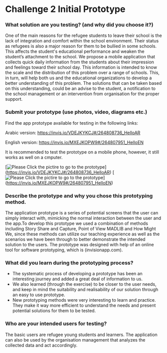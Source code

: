 # Challenge 2 Initial Prototype

### What solution are you testing? (and why did you choose it?)

One of the main reasons for the refugee students to leave their school is the lack of integration and comfort within the school environment. Their status as refugees is also a major reason for them to be bullied in some schools. This affects the student's educational performance and weaken the student’s attachment to the school. We propose a mobile application that collects quick daily information from the students about their impression and feelings toward their school day. This information is intended to know the scale and the distribution of this problem over a range of schools. This, in turn, will help both us and the educational organizations to develop a better understanding of this problem. The solutions that can be taken based on this understanding, could be an advise to the student, a notification to the school management or an intervention from organisation for the proper support.

### Submit your prototype (use photos, video, diagrams etc.)

Find the app prototype available for testing in the following links:

Arabic version:  https://invis.io/VDEJKYKCJ#/264808736_HelloAR

English version:  https://invis.io/MXEJKOPW9#/264807951_HelloEN

It is recommended to test the prototype on a mobile phone, however, it still works as well on a cmputer.



[![Please Click the pictire to go to the prototype](AR1.png)] (https://invis.io/VDEJKYKCJ#/264808736_HelloAR)             [![Please Click the pictire to go to the prototype](EN1.png)] (https://invis.io/MXEJKOPW9#/264807951_HelloEN)


### Describe the prototype and why you chose this prototyping method. 

The application prototype is a series of potential screens that the user can simply interact with, mimicking the normal interaction between the user and the app.To develop this prototype we used a combination of methods including Story Share and Capture, Point of View MADLIB and How Might We, since these methods can utilize our teaching experience as well as the scenarios we have been through to better demonstrate the intended solution to the users. The prototype was designed with help of an online tool for software prototyping, which is (invisionapp.com).

### What did you learn during the prototyping process?

- The systematic process of developing a prototype has been an interesting journey and added a great deal of information to us.
- We also learned (through the exercise) to be closer to the user needs, and keep in mind the suitability and realisability of our solution through an easy to use prototype.
- New prototyping methods were very interesting to learn and practice. They make it way more efficient to understand the needs and present potential solutions for them to be tested.


### Who are your intended users for testing?

The basic users are refugee young students and learners. The application can also be used by the organisation management that analyzes the collected data and act accordingly.


